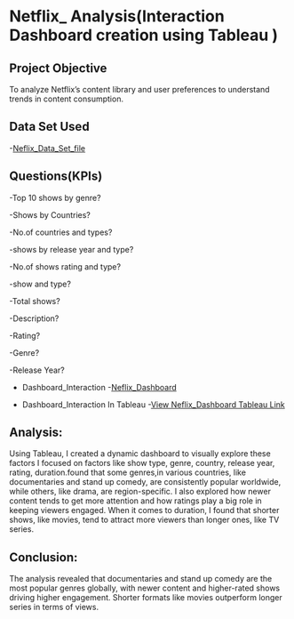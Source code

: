 # Netflix_ Analysis(Interaction Dashboard creation using Tableau )

## Project Objective
To analyze Netflix’s content library and user preferences to understand trends in content consumption.

## Data Set Used
-<a href="https://github.com/SrinithaKundur/Tableau-Netflix-_Analysis/blob/main/netflix_titles.csv">Neflix_Data_Set_file</a>

## Questions(KPIs)

-Top 10 shows by genre?

-Shows by Countries?

-No.of countries and types?

-shows by release year and type?

-No.of shows rating and type?

-show and type?

-Total shows?

-Description?

-Rating?

-Genre?

-Release Year?

- Dashboard_Interaction -<a href="https://github.com/SrinithaKundur/Tableau-Netflix-_Analysis/blob/main/Netfix%20dashboard.pdf">Neflix_Dashboard</a>

- Dashboard_Interaction In Tableau -<a href="https://public.tableau.com/app/profile/srinitha.kundur/viz/NetflixAnalysisdashboard_17369051344290/Top10showbygenre">View Neflix_Dashboard Tableau Link</a>


## Analysis:

Using Tableau, I created a dynamic dashboard to visually explore these factors I focused on factors like show type, genre, country, release year, rating, duration.found that some genres,in various countries, like documentaries and stand up comedy, are consistently popular worldwide, while others, like drama, are region-specific. I also explored how newer content tends to get more attention and how ratings play a big role in keeping viewers engaged. When it comes to duration, I found that shorter shows, like movies, tend to attract more viewers than longer ones, like TV series.

## Conclusion:
The analysis revealed that documentaries and stand up comedy are the most popular genres globally, with newer content and higher-rated shows driving higher engagement. Shorter formats like movies outperform longer series in terms of views. 

